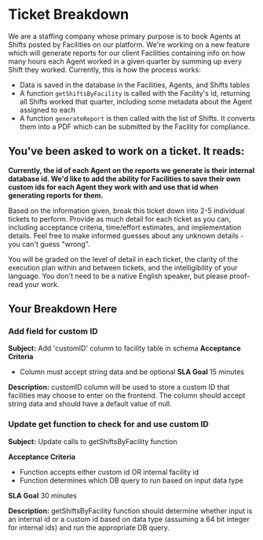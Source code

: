 # Ticket Breakdown
We are a staffing company whose primary purpose is to book Agents at Shifts posted by Facilities on our platform. We're working on a new feature which will generate reports for our client Facilities containing info on how many hours each Agent worked in a given quarter by summing up every Shift they worked. Currently, this is how the process works:

- Data is saved in the database in the Facilities, Agents, and Shifts tables
- A function `getShiftsByFacility` is called with the Facility's id, returning all Shifts worked that quarter, including some metadata about the Agent assigned to each
- A function `generateReport` is then called with the list of Shifts. It converts them into a PDF which can be submitted by the Facility for compliance.

## You've been asked to work on a ticket. It reads:

**Currently, the id of each Agent on the reports we generate is their internal database id. We'd like to add the ability for Facilities to save their own custom ids for each Agent they work with and use that id when generating reports for them.**


Based on the information given, break this ticket down into 2-5 individual tickets to perform. Provide as much detail for each ticket as you can, including acceptance criteria, time/effort estimates, and implementation details. Feel free to make informed guesses about any unknown details - you can't guess "wrong".


You will be graded on the level of detail in each ticket, the clarity of the execution plan within and between tickets, and the intelligibility of your language. You don't need to be a native English speaker, but please proof-read your work.

## Your Breakdown Here

### Add field for custom ID
<strong>Subject:</strong> Add 'customID' column to facility table in schema
<strong>Acceptance Criteria</strong> 
 - Column must accept string data and be optional
<strong>SLA Goal</strong> 15 minutes

<strong>Description:</strong> customID column will be used to store a custom ID that facilities may choose to enter on the frontend.  The column should accept string data and should have a default value of null.

### Update get function to check for and use custom ID
<strong>Subject:</strong> Update calls to getShiftsByFacility function

<strong>Acceptance Criteria</strong> 
 - Function accepts either custom id OR internal facility id
 - Function determines which DB query to run based on input data type

<strong>SLA Goal</strong> 30 minutes

<strong>Description:</strong> getShiftsByFacility function should determine whether input is an internal id or a custom id based on data type (assuming a 64 bit integer for internal ids) and run the appropriate DB query.